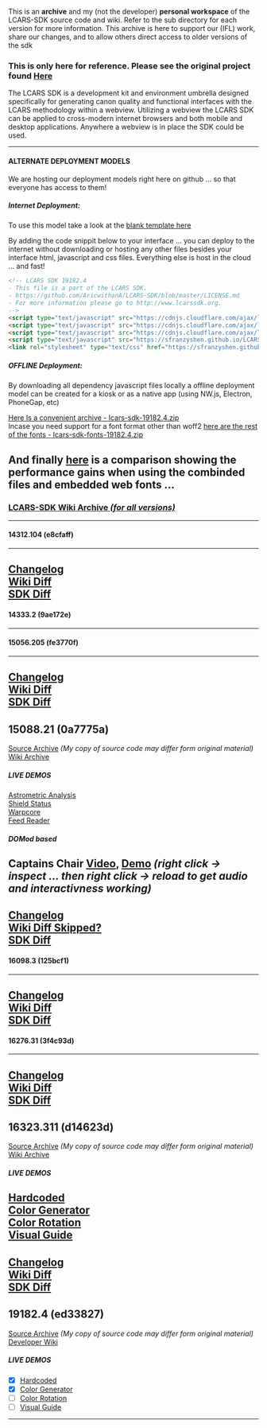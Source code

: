 This is an **archive** and my (not the developer) **personal workspace** of the LCARS-SDK source code and wiki. Refer to the sub directory for each version for more information. This archive is here to support our (IFL) work, share our changes, and to allow others direct access to older versions of the sdk<br>

### This is only here for reference. Please see the original project found [Here](https://github.com/Aricwithana/LCARS-SDK)

The LCARS SDK is a development kit and environment umbrella designed specifically for generating canon quality and functional interfaces with the LCARS methodology within a webview.  Utilizing a webview the LCARS SDK can be applied to cross-modern internet browsers and both mobile and desktop applications.  Anywhere a webview is in place the SDK could be used.

----------------------------------------------------------------------------------------------------------------------------------------
#### ALTERNATE DEPLOYMENT MODELS
We are hosting our deployment models right here on github ... so that everyone has access to them!

##### Internet Deployment:
To use this model take a look at the [blank template here](https://github.com/sfranzyshen/LCARS-SDK-ARCHIVE/blob/gh-pages/19182.4/interfaces/index.html)<br>

By adding the code snippit below to your interface ... you can deploy to the internet without downloading or hosting any other files besides your interface html, javascript and css files. Everything else is host in the cloud ... and fast!
```html
<!-- LCARS SDK 19182.4
- This file is a part of the LCARS SDK.
- https://github.com/AricwithanA/LCARS-SDK/blob/master/LICENSE.md
- For more information please go to http://www.lcarssdk.org.
-->
<script type="text/javascript" src="https://cdnjs.cloudflare.com/ajax/libs/jquery/3.3.1/jquery.min.js"></script>
<script type="text/javascript" src="https://cdnjs.cloudflare.com/ajax/libs/jquery-touch-events/2.0.0/jquery.mobile-events.min.js"></script>
<script type="text/javascript" src="https://cdnjs.cloudflare.com/ajax/libs/arrive/2.4.1/arrive.min.js"></script>
<script type="text/javascript" src="https://sfranzyshen.github.io/LCARS-SDK-ARCHIVE/19182.4/lcars-sdk-19182.4.js"></script>
<link rel="stylesheet" type="text/css" href="https://sfranzyshen.github.io/LCARS-SDK-ARCHIVE/19182.4/lcars-sdk-19182.4.css">
```
##### OFFLINE Deployment:
By downloading all dependency javascript files locally a offline deployment model can be created for a kiosk or as a native app (using NW.js, Electron, PhoneGap, etc)

[Here Is a convenient archive - lcars-sdk-19182.4.zip](https://github.com/sfranzyshen/LCARS-SDK-ARCHIVE/raw/gh-pages/19182.4/lcars-sdk-19182.4.zip)<br>
Incase you need support for a font format other than woff2 [here are the rest of the fonts - lcars-sdk-fonts-19182.4.zip](https://github.com/sfranzyshen/LCARS-SDK-ARCHIVE/raw/gh-pages/19182.4/lcars-sdk-fonts-19182.4.zip)


And finally [here](https://sfranzyshen.github.io/LCARS-SDK-ARCHIVE/19182.4/compare.png "Performance Comparison") is a comparison showing the performance gains when using the combinded files and embedded web fonts ...
----------------------------------------------------------------------------------------------------------------------------------------
### [LCARS-SDK Wiki Archive *(for all versions)*](https://github.com/sfranzyshen/LCARS-SDK-ARCHIVE/wiki)
----------------------------------------------------------------------------------------------------------------------------------------
#### 14312.104 (e8cfaff)
----------------------------------------------------------------------------------------------------------------------------------------
[Changelog](https://raw.githubusercontent.com/Aricwithana/LCARS-SDK/9ae172e96acefed20ccc7177c77bade6c24af612/lcarssdk/CHANGELOG.md)<br>
[Wiki Diff](https://github.com/Aricwithana/LCARS-SDK/wiki/_compare/769616aca96f585868c0e2d86b9a4caa0c2992db...9736d87ecb4bc3864310e2c81cd504e8091d8271)<br>
[SDK Diff](https://github.com/Aricwithana/LCARS-SDK/compare/e8cfaff74d83283dad2acb90955658925e67985e...9ae172e96acefed20ccc7177c77bade6c24af612)<br>
----------------------------------------------------------------------------------------------------------------------------------------
#### 14333.2 (9ae172e)
----------------------------------------------------------------------------------------------------------------------------------------
#### 15056.205 (fe3770f)
----------------------------------------------------------------------------------------------------------------------------------------
[Changelog](https://raw.githubusercontent.com/Aricwithana/LCARS-SDK/0a7775ac6ee1b8715e55e82c96bffc94ffc53336/lcarssdk/CHANGELOG.md)<br>
[Wiki Diff](https://github.com/Aricwithana/LCARS-SDK/wiki/_compare/a0ee949fe4725b9f98d9fb03ed19778ae048f6d4...bb4b7d73112b21462c26f8394688b7a71bb225c7)<br>
[SDK Diff](https://github.com/Aricwithana/LCARS-SDK/compare/fe3770fe21be65a675861c469c90f391e610b2da...0a7775ac6ee1b8715e55e82c96bffc94ffc53336)<br>
----------------------------------------------------------------------------------------------------------------------------------------
## 15088.21 (0a7775a)
[Source Archive](https://github.com/sfranzyshen/LCARS-SDK-ARCHIVE/tree/gh-pages/15088.21) *(My copy of source code may differ form original material)*<br>
[Wiki Archive](https://github.com/sfranzyshen/LCARS-SDK-ARCHIVE/wiki/15088.21-TOC)
##### LIVE DEMOS
[Astrometric Analysis](https://sfranzyshen.github.io/LCARS-SDK-ARCHIVE/15088.21/interfaces/astrometric_analysis_deif/)<br>
[Shield Status](https://sfranzyshen.github.io/LCARS-SDK-ARCHIVE/15088.21/interfaces/voyager_shield_status/)<br>
[Warpcore](https://sfranzyshen.github.io/LCARS-SDK-ARCHIVE/15088.21/interfaces/warpcore/)<br>
[Feed Reader](https://sfranzyshen.github.io/LCARS-SDK-ARCHIVE/15088.21/interfaces/reader_feed/)<br>
##### DOMod based
Captains Chair [Video](https://sfranzyshen.github.io/LCARS-SDK-ARCHIVE/15088.21/interfaces/captains-chair-15130.1/index.webm), [Demo](https://sfranzyshen.github.io/LCARS-SDK-ARCHIVE/15088.21/interfaces/captains-chair-15130.1/index.html) *(right click -> inspect ... then right click -> reload to get audio and interactivness working)*<br>
----------------------------------------------------------------------------------------------------------------------------------------
[Changelog](https://raw.githubusercontent.com/Aricwithana/LCARS-SDK/125bcf16998bffef34643b234d7b461a280c9e5d/lcarssdk/CHANGELOG.md)<br>
[Wiki Diff Skipped?](	https://github.com/Aricwithana/LCARS-SDK/wiki/_compare/bb4b7d73112b21462c26f8394688b7a71bb225c7...4ee825b3c54b3a0233926167296936d8de53170e)<br>
[SDK Diff](https://github.com/Aricwithana/LCARS-SDK/compare/0a7775ac6ee1b8715e55e82c96bffc94ffc53336...125bcf16998bffef34643b234d7b461a280c9e5d)<br>
----------------------------------------------------------------------------------------------------------------------------------------
#### 16098.3 (125bcf1)
----------------------------------------------------------------------------------------------------------------------------------------
[Changelog](https://raw.githubusercontent.com/Aricwithana/LCARS-SDK/3f4c93d81a0a96582a0163cb4158d19f70d1a207/lcarssdk/CHANGELOG.md)<br>
[Wiki Diff](https://github.com/Aricwithana/LCARS-SDK/wiki/_compare/4ee825b3c54b3a0233926167296936d8de53170e...ff8def95fbbc4e4cc68f08582cd007922fdbbceb)<br>
[SDK Diff](https://github.com/Aricwithana/LCARS-SDK/compare/125bcf16998bffef34643b234d7b461a280c9e5d...3f4c93d81a0a96582a0163cb4158d19f70d1a207)<br>
----------------------------------------------------------------------------------------------------------------------------------------
#### 16276.31 (3f4c93d)
----------------------------------------------------------------------------------------------------------------------------------------
[Changelog](https://raw.githubusercontent.com/Aricwithana/LCARS-SDK/d14623d43f435a598a89434df1f8416cce8c4656/lcarssdk/CHANGELOG.md)<br>
[Wiki Diff](https://github.com/Aricwithana/LCARS-SDK/wiki/_compare/ff8def95fbbc4e4cc68f08582cd007922fdbbceb...8251400dc3bbb8ec087a1760b644126812a057ad)<br>
[SDK Diff](https://github.com/Aricwithana/LCARS-SDK/compare/3f4c93d81a0a96582a0163cb4158d19f70d1a207...d14623d43f435a598a89434df1f8416cce8c4656)<br>
----------------------------------------------------------------------------------------------------------------------------------------
## 16323.311 (d14623d)
[Source Archive](https://github.com/sfranzyshen/LCARS-SDK-ARCHIVE/tree/gh-pages/16323.311) *(My copy of source code may differ form original material)*<br>
[Wiki Archive](https://github.com/sfranzyshen/LCARS-SDK-ARCHIVE/wiki/16323.311-TOC)
##### LIVE DEMOS
[Hardcoded](https://sfranzyshen.github.io/LCARS-SDK-ARCHIVE/16323.311/interfaces/hardcode/)<br>
[Color Generator](https://sfranzyshen.github.io/LCARS-SDK-ARCHIVE/16323.311/interfaces/color-generator/)<br>
[Color Rotation](https://sfranzyshen.github.io/LCARS-SDK-ARCHIVE/16323.311/interfaces/color-rotation/)<br>
[Visual Guide](https://sfranzyshen.github.io/LCARS-SDK-ARCHIVE/16323.311/interfaces/visual-guide/)<br>
----------------------------------------------------------------------------------------------------------------------------------------
[Changelog](https://raw.githubusercontent.com/Aricwithana/LCARS-SDK/ed338276ba8fd608c3781cf57ff311ecdc791ac4/lcars-sdk/CHANGELOG.md)<br>
[Wiki Diff](https://github.com/Aricwithana/LCARS-SDK/wiki/_compare/8251400dc3bbb8ec087a1760b644126812a057ad...c6d4938a5295735cdc1cc2987b83382a69f215da)<br>
[SDK Diff](https://github.com/Aricwithana/LCARS-SDK/compare/d14623d43f435a598a89434df1f8416cce8c4656...ed338276ba8fd608c3781cf57ff311ecdc791ac4)<br>
----------------------------------------------------------------------------------------------------------------------------------------
## 19182.4 (ed33827)
[Source Archive](https://github.com/sfranzyshen/LCARS-SDK-ARCHIVE/tree/gh-pages/19182.4) *(My copy of source code may differ form original material)*<br>
[Developer Wiki](https://github.com/Aricwithana/LCARS-SDK/wiki)
##### LIVE DEMOS
- [x] [Hardcoded](https://sfranzyshen.github.io/LCARS-SDK-ARCHIVE/19182.4/interfaces/hardcode/)
- [x] [Color Generator](https://sfranzyshen.github.io/LCARS-SDK-ARCHIVE/19182.4/interfaces/color-generator/)
- [ ] [Color Rotation](https://sfranzyshen.github.io/LCARS-SDK-ARCHIVE/19182.4/interfaces/color-rotation/)
- [ ] [Visual Guide](https://sfranzyshen.github.io/LCARS-SDK-ARCHIVE/19182.4/interfaces/visual-guide/)
----------------------------------------------------------------------------------------------------------------------------------------



